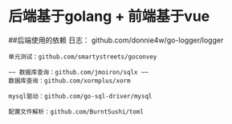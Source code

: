 # 后端基于golang + 前端基于vue

##后端使用的依赖
    日志： github.com/donnie4w/go-logger/logger

    单元测试：github.com/smartystreets/goconvey

    ~~ 数据库查询：github.com/jmoiron/sqlx ~~
    数据库查询：github.com/xormplus/xorm

    mysql驱动：github.com/go-sql-driver/mysql

    配置文件解析：github.com/BurntSushi/toml
    